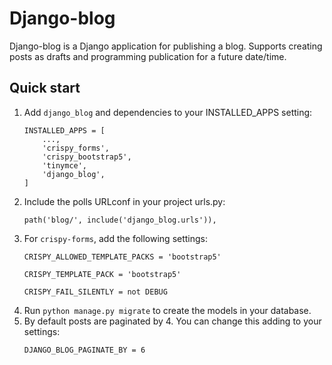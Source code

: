 # Django-blog

Django-blog is a Django application for publishing a blog. Supports creating posts as drafts and programming publication for a future date/time.

## Quick start

1. Add `django_blog` and dependencies to your INSTALLED_APPS setting:
    ```
    INSTALLED_APPS = [
        ...,
        'crispy_forms',
        'crispy_bootstrap5',
        'tinymce',
        'django_blog',
    ]
    ```
2. Include the polls URLconf in your project urls.py:
    ```
    path('blog/', include('django_blog.urls')),
    ```
4. For `crispy-forms`, add the following settings:
    ```
    CRISPY_ALLOWED_TEMPLATE_PACKS = 'bootstrap5'

    CRISPY_TEMPLATE_PACK = 'bootstrap5'

    CRISPY_FAIL_SILENTLY = not DEBUG
    ```
3. Run `python manage.py migrate` to create the models in your database.
4. By default posts are paginated by 4. You can change this adding to your settings:
    ```
    DJANGO_BLOG_PAGINATE_BY = 6
    ```
